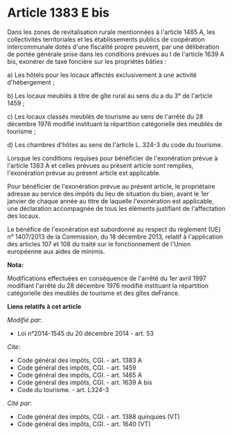 # Article 1383 E bis

Dans les zones de revitalisation rurale mentionnées à l'article 1465 A, les collectivités territoriales et les établissements
publics de coopération intercommunale dotés d'une fiscalité propre peuvent, par une délibération de portée générale prise
dans les conditions prévues au I de l'article 1639 A bis, exonérer de taxe foncière sur les propriétés bâties : 

a) Les hôtels pour les locaux affectés exclusivement à une activité d'hébergement ; 

b) Les locaux meublés à titre de gîte rural au sens du a du 3° de l'article 1459 ; 

c) Les locaux classés meublés de tourisme au sens de l'arrêté du 28 décembre 1976 modifié instituant la répartition
catégorielle des meublés de tourisme ; 

d) Les chambres d'hôtes au sens de l'article L. 324-3 du code du tourisme. 

Lorsque les conditions requises pour bénéficier de l'exonération prévue à l'article 1383 A et celles prévues au présent
article sont remplies, l'exonération prévue au présent article est applicable. 

Pour bénéficier de l'exonération prévue au présent article, le propriétaire adresse au service des impôts du lieu de
situation du bien, avant le 1er janvier de chaque année au titre de laquelle l'exonération est applicable, une déclaration
accompagnée de tous les éléments justifiant de l'affectation des locaux. 

Le bénéfice de l'exonération est subordonné au respect du règlement (UE) n° 1407/2013 de la Commission, du 18 décembre 2013,
relatif à l'application des articles 107 et 108 du traité sur le fonctionnement de l'Union européenne aux aides de minimis.

**Nota:**

Modifications effectuées en conséquence de l'arrêté du 1er avril 1997 modifiant l'arrêté du 28 décembre 1976 modifié
instituant la répartition catégorielle des meublés de tourisme et des gîtes deFrance.

**Liens relatifs à cet article**

_Modifié par_:

  - Loi n°2014-1545 du 20 décembre 2014 - art. 53

_Cite_:

  - Code général des impôts, CGI. - art. 1383 A
  - Code général des impôts, CGI. - art. 1459
  - Code général des impôts, CGI. - art. 1465 A
  - Code général des impôts, CGI. - art. 1639 A bis
  - Code du tourisme. - art. L324-3

_Cité par_:

  - Code général des impôts, CGI. - art. 1388 quinquies (VT)
  - Code général des impôts, CGI. - art. 1640 (VT)
